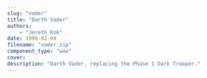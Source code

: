 ```yaml
---
slug: "vader"
title: "Darth Vader"
authors: 
    - "Jereth Kok"
date: 1996-02-04
filename: "vader.zip"
component_type: "wax"
cover:
description: "Darth Vader, replacing the Phase 1 Dark Trooper."
---
```

